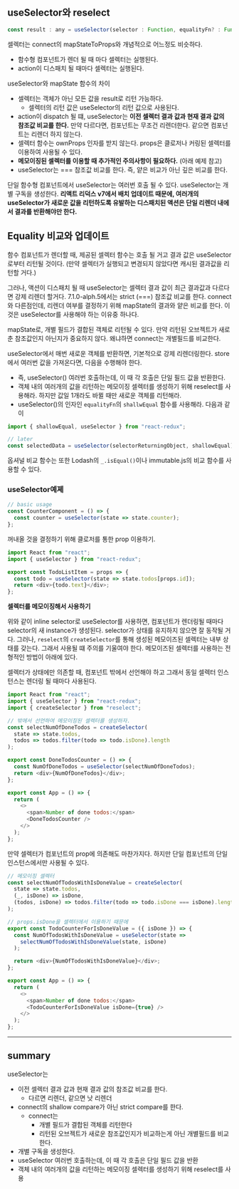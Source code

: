 ## useSelector와 reselect

```js
const result : any = useSelector(selector : Function, equalityFn? : Function)
```

셀렉터는 connect의 mapStateToProps와 개념적으로 어느정도 비슷하다.

- 함수형 컴포넌트가 렌더 될 때 마다 셀렉터는 실행된다.
- action이 디스패치 될 때마다 셀렉터는 실행된다.

useSelector와 mapState 함수의 차이

- 셀렉터는 객체가 아닌 모든 값을 result로 리턴 가능하다.
  - 셀렉터의 리턴 값은 useSelector의 리턴 값으로 사용된다.
- action이 dispatch 될 떄, useSelector는 **이전 셀렉터 결과 값과 현재 결과 값의 참조값 비교를 한다.** 만약 다르다면, 컴포넌트는 무조건 리렌더한다. 같으면 컴포넌트는 리렌더 하지 않는다.
- 셀렉터 함수는 ownProps 인자를 받지 않는다. props은 클로저나 커링된 셀렉터를 이용하여 사용될 수 있다.
- **메모이징된 셀렉터를 이용할 때 추가적인 주의사항이 필요하다.** (아래 예제 참고)
- useSelector는 === 참조값 비교를 한다. 즉, 얕은 비교가 아닌 깊은 비교를 한다.

단일 함수형 컴포넌트에서 useSelector는 여러번 호출 될 수 있다. useSelector는 개별 구독을 생성한다. **리액트 리덕스 v7에서 배치 업데이트 때문에, 여러개의 useSelector가 새로운 값을 리턴하도록 유발하는 디스패치된 액션은 단일 리렌더 내에서 결과를 반환해야만 한다.**

## Equality 비교와 업데이트

함수 컴포넌트가 렌더할 때, 제공된 셀렉터 함수는 호출 될 거고 결과 값은 useSelector로부터 리턴될 것이다. (만약 셀렉터가 실행되고 변경되지 않았다면 캐시된 결과값을 리턴할 거다.)

그러나, 액션이 디스패치 될 때 useSelector는 셀렉터 결과 값이 최근 결과값과 다르다면 강제 리렌더 할거다. 7.1.0-alph.5에서는 strict (===) 참조값 비교를 한다. connect와 다른점인데, 리렌더 여부를 결정하기 위해 mapState의 결과와 얕은 비교를 한다. 이것은 useSelector를 사용해야 하는 이유중 하나다.

mapState로, 개별 필드가 결합된 객체로 리턴될 수 있다. 만약 리턴된 오브젝트가 새로춘 참조값인지 아닌지가 중요하지 않다. 왜냐하면 connect는 개별필드를 비교한다.

useSelector에서 매번 새로운 객체를 반환하면, 기본적으로 강제 리렌더링한다. store에서 여러번 값을 가져온다면, 다음을 수행해야 한다.

- 즉, useSelector() 여러번 호출하는데, 이 때 각 호출은 단일 필드 값을 반환한다.
- 객체 내의 여러개의 값을 리턴하는 메모이징 셀렉터를 생성하기 위해 reselect를 사용해라. 하지만 값일 1개라도 바뀔 때만 새로운 객체를 리턴해라.
- useSelector()의 인자인 `equalityFn`의 `shallwEqual` 함수를 사용해라. 다음과 같이

```js
import { shallowEqual, useSelector } from "react-redux";

// later
const selectedData = useSelector(selectorReturningObject, shallowEqual);
```

옵셔널 비교 함수는 또한 Lodash의 `_.isEqual()`이나 immutable.js의 비교 함수를 사용할 수 있다.

### useSelector예졔

```js
// basic usage
const CounterComponent = () => {
  const counter = useSelector(state => state.counter);
};
```

꺼내올 것을 결정하기 위해 클로저를 통한 prop 이용하기.

```js
import React from "react";
import { useSelector } from "react-redux";

export const TodoListItem = props => {
  const todo = useSelector(state => state.todos[props.id]);
  return <div>{todo.text}</div>;
};
```

**셀렉터를 메모이징해서 사용하기**

위와 같이 inline selector로 useSelector를 사용하면, 컴포넌트가 렌더링될 때마다 selector의 새 instance가 생성된다.
selector가 상태를 유지하지 않으면 잘 동작될 거다. 그러나, `reselect`의 `createSelector`를 통해 생성된 메모이즈된 셀렉터는 내부 상태를 갖는다. 그래서 사용될 떄 주의를 기울여야 한다. 메모이즈된 셀렉터를 사용하는 전형적인 방법이 아래에 있다.

셀렉터가 상태에만 의존할 때, 컴포넌트 밖에서 선언해야 하고 그래서 동일 셀렉터 인스턴스는 렌더링 될 때마다 사용된다.

```js
import React from "react";
import { useSelector } from "react-redux";
import { createSelector } from "reselect";

// 밖에서 선언하여 메모이징된 셀렉터를 생성하자.
const selectNumOfDoneTodos = createSelector(
  state => state.todos,
  todos => todos.filter(todo => todo.isDone).length
);

export const DoneTodosCounter = () => {
  const NumOfDoneTodos = useSelector(selectNumOfDoneTodos);
  return <div>{NumOfDoneTodos}</div>;
};

export const App = () => {
  return (
    <>
      <span>Number of done todos:</span>
      <DoneTodosCounter />
    </>
  );
};
```

만약 셀렉터가 컴포넌트의 prop에 의존해도 마찬가지다. 하지만 단일 컴포넌트의 단일 인스턴스에서만 사용될 수 있다.

```js
// 메모이징 셀렉터
const selectNumOfTodosWithIsDoneValue = createSelector(
  state => state.todos,
  (_, isDone) => isDone,
  (todos, isDone) => todos.filter(todo => todo.isDone === isDone).length
);

// props.isDone을 셀렉터에서 이용하기 때문에
export const TodoCounterForIsDoneValue = ({ isDone }) => {
  const NumOfTodosWithIsDoneValue = useSelector(state =>
    selectNumOfTodosWithIsDoneValue(state, isDone)
  );

  return <div>{NumOfTodosWithIsDoneValue}</div>;
};

export const App = () => {
  return (
    <>
      <span>Number of done todos:</span>
      <TodoCounterForIsDoneValue isDone={true} />
    </>
  );
};
```

---

## summary

useSelector는

- 이전 셀렉터 결과 값과 현재 결과 값의 참조값 비교를 한다.
  - 다르면 리렌더, 같으면 낫 리렌더
- connect의 shallow compare가 아닌 strict compare를 한다.
  - connect는
    - 개별 필드가 결합된 객체를 리턴한다
    - 리턴된 오브젝트가 새로운 참조값인지가 비교하는게 아닌 개별필드를 비교한다.
- 개별 구독을 생성한다.
- useSelector 여러번 호출하는데, 이 때 각 호출은 단일 필드 값을 반환
- 객체 내의 여러개의 값을 리턴하는 메모이징 셀렉터를 생성하기 위해 reselect를 사용
